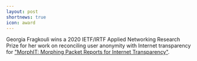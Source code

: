 ```yaml
---
layout: post
shortnews: true
icon: award
---
```


Georgia Fragkouli wins a 2020 IETF/IRTF Applied Networking Research Prize for her work on reconciling user anonymity with Internet transparency for ["MorphIT: Morphing Packet Reports for Internet Transparency"](https://sciendo.com/article/10.2478/popets-2019-0021).
